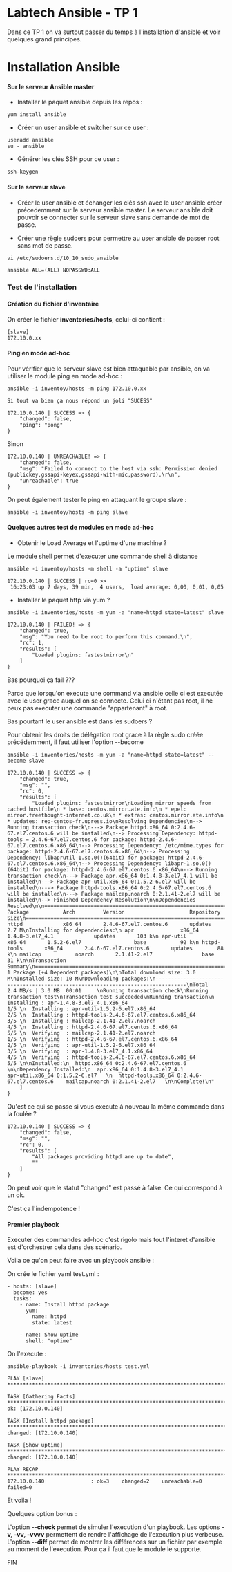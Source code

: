 Labtech Ansible - TP 1
========================

Dans ce TP 1 on va surtout passer du temps à l'installation d'ansible et voir quelques grand principes.

Installation Ansible
=======

#### Sur le serveur Ansible master

- Installer le paquet ansible depuis les repos :
```
yum install ansible
```
- Créer un user ansible et switcher sur ce user :

```
useradd ansible
su - ansible
```

-  Générer les clés SSH pour ce user :

```
ssh-keygen
```

#### Sur le serveur slave

- Créer le user ansible et échanger les clés ssh avec le user ansible créer précedemment sur le serveur ansible master.
Le serveur ansible doit pouvoir se connecter sur le serveur slave sans demande de mot de passe.

-  Créer une règle sudoers pour permettre au user ansible de passer root sans mot de passe.

```
vi /etc/sudoers.d/10_10_sudo_ansible

ansible ALL=(ALL) NOPASSWD:ALL
```

### Test de l'installation

#### Création du fichier d'inventaire

On créer le fichier **inventories/hosts**, celui-ci contient :

```
[slave]
172.10.0.xx
```

#### Ping en mode ad-hoc

Pour vérifier que le serveur slave est bien attaquable par ansible, on va utiliser le module ping en mode ad-hoc :

```
ansible -i inventoy/hosts -m ping 172.10.0.xx

Si tout va bien ça nous répond un joli "SUCESS"

172.10.0.140 | SUCCESS => {
    "changed": false,
    "ping": "pong"
}
```

Sinon

```
172.10.0.140 | UNREACHABLE! => {
    "changed": false,
    "msg": "Failed to connect to the host via ssh: Permission denied (publickey,gssapi-keyex,gssapi-with-mic,password).\r\n",
    "unreachable": true
}
```

On peut également tester le ping en attaquant le groupe slave :

```
ansible -i inventoy/hosts -m ping slave
```

#### Quelques autres test de modules en mode ad-hoc

- Obtenir le Load Average et l'uptime d'une machine ?

Le module shell permet d'executer une commande shell à distance

```
ansible -i inventoy/hosts -m shell -a "uptime" slave

172.10.0.140 | SUCCESS | rc=0 >>
 16:23:03 up 7 days, 39 min,  4 users,  load average: 0,00, 0,01, 0,05
```

- Installer le paquet http via yum ?
 
```
ansible -i inventories/hosts -m yum -a "name=httpd state=latest" slave

172.10.0.140 | FAILED! => {
    "changed": true,
    "msg": "You need to be root to perform this command.\n",
    "rc": 1,
    "results": [
        "Loaded plugins: fastestmirror\n"
    ]
}
```
Bas pourquoi ça fail ???

Parce que lorsqu'on execute une command via ansible celle ci est executée avec le user grace auquel on se connecte. 
Celui ci n'étant pas root, il ne peux pas executer une commande "appartenant" à root.

Bas pourtant le user ansible est dans les sudoers ?

Pour obtenir les droits de délégation root grace à la règle sudo créée précédemment, il faut utiliser l'option --become


```
ansible -i inventories/hosts -m yum -a "name=httpd state=latest" --become slave

172.10.0.140 | SUCCESS => {
    "changed": true,
    "msg": "",
    "rc": 0,
    "results": [
        "Loaded plugins: fastestmirror\nLoading mirror speeds from cached hostfile\n * base: centos.mirror.ate.info\n * epel: mirror.freethought-internet.co.uk\n * extras: centos.mirror.ate.info\n * updates: rep-centos-fr.upress.io\nResolving Dependencies\n--> Running transaction check\n---> Package httpd.x86_64 0:2.4.6-67.el7.centos.6 will be installed\n--> Processing Dependency: httpd-tools = 2.4.6-67.el7.centos.6 for package: httpd-2.4.6-67.el7.centos.6.x86_64\n--> Processing Dependency: /etc/mime.types for package: httpd-2.4.6-67.el7.centos.6.x86_64\n--> Processing Dependency: libaprutil-1.so.0()(64bit) for package: httpd-2.4.6-67.el7.centos.6.x86_64\n--> Processing Dependency: libapr-1.so.0()(64bit) for package: httpd-2.4.6-67.el7.centos.6.x86_64\n--> Running transaction check\n---> Package apr.x86_64 0:1.4.8-3.el7_4.1 will be installed\n---> Package apr-util.x86_64 0:1.5.2-6.el7 will be installed\n---> Package httpd-tools.x86_64 0:2.4.6-67.el7.centos.6 will be installed\n---> Package mailcap.noarch 0:2.1.41-2.el7 will be installed\n--> Finished Dependency Resolution\n\nDependencies Resolved\n\n================================================================================\n Package           Arch         Version                     Repository     Size\n================================================================================\nInstalling:\n httpd             x86_64       2.4.6-67.el7.centos.6       updates       2.7 M\nInstalling for dependencies:\n apr               x86_64       1.4.8-3.el7_4.1             updates       103 k\n apr-util          x86_64       1.5.2-6.el7                 base           92 k\n httpd-tools       x86_64       2.4.6-67.el7.centos.6       updates        88 k\n mailcap           noarch       2.1.41-2.el7                base           31 k\n\nTransaction Summary\n================================================================================\nInstall  1 Package (+4 Dependent packages)\n\nTotal download size: 3.0 M\nInstalled size: 10 M\nDownloading packages:\n--------------------------------------------------------------------------------\nTotal                                              2.4 MB/s | 3.0 MB  00:01     \nRunning transaction check\nRunning transaction test\nTransaction test succeeded\nRunning transaction\n  Installing : apr-1.4.8-3.el7_4.1.x86_64                                   1/5 \n  Installing : apr-util-1.5.2-6.el7.x86_64                                  2/5 \n  Installing : httpd-tools-2.4.6-67.el7.centos.6.x86_64                     3/5 \n  Installing : mailcap-2.1.41-2.el7.noarch                                  4/5 \n  Installing : httpd-2.4.6-67.el7.centos.6.x86_64                           5/5 \n  Verifying  : mailcap-2.1.41-2.el7.noarch                                  1/5 \n  Verifying  : httpd-2.4.6-67.el7.centos.6.x86_64                           2/5 \n  Verifying  : apr-util-1.5.2-6.el7.x86_64                                  3/5 \n  Verifying  : apr-1.4.8-3.el7_4.1.x86_64                                   4/5 \n  Verifying  : httpd-tools-2.4.6-67.el7.centos.6.x86_64                     5/5 \n\nInstalled:\n  httpd.x86_64 0:2.4.6-67.el7.centos.6                                          \n\nDependency Installed:\n  apr.x86_64 0:1.4.8-3.el7_4.1                  apr-util.x86_64 0:1.5.2-6.el7   \n  httpd-tools.x86_64 0:2.4.6-67.el7.centos.6    mailcap.noarch 0:2.1.41-2.el7   \n\nComplete!\n"
    ]
}
```

Qu'est ce qui se passe si vous execute à nouveau la même commande dans la foulée ?

```
172.10.0.140 | SUCCESS => {
    "changed": false,
    "msg": "",
    "rc": 0,
    "results": [
        "All packages providing httpd are up to date",
        ""
    ]
}
```

On peut voir que le statut "changed" est passé à false. Ce qui correspond à un ok.

C'est ça l'indempotence !

#### Premier playbook

Executer des commandes ad-hoc c'est rigolo mais tout l'interet d'ansible est d'orchestrer cela dans des scénario.

Voila ce qu'on peut faire avec un playbook ansible :

On crée le fichier yaml test.yml :

```
- hosts: [slave]
  become: yes
  tasks:
    - name: Install httpd package
      yum:
        name: httpd
        state: latest

    - name: Show uptime
      shell: "uptime"
```

On l'execute : 

```
ansible-playbook -i inventories/hosts test.yml

PLAY [slave] ********************************************************************************************************************

TASK [Gathering Facts] **********************************************************************************************************
ok: [172.10.0.140]

TASK [Install httpd package] ****************************************************************************************************
changed: [172.10.0.140]

TASK [Show uptime] **************************************************************************************************************
changed: [172.10.0.140]

PLAY RECAP **********************************************************************************************************************
172.10.0.140               : ok=3    changed=2    unreachable=0    failed=0
```

Et voila !

Quelques option bonus :

L'option **--check** permet de simuler l'execution d'un playbook.
Les options **-v, -vv, -vvvv** permettent de rendre l'affichage de l'execution plus verbeuse.
L'option **--diff** permet de montrer les différences sur un fichier par exemple au moment de l'execution. Pour ça il faut que le module le supporte. 

FIN
